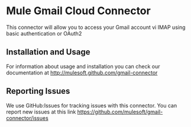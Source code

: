 Mule Gmail Cloud Connector
=========================

This connector will allow you to access your Gmail account vi IMAP using basic authentication or OAuth2

Installation and Usage
----------------------

For information about usage and installation you can check our documentation at http://mulesoft.github.com/gmail-connector

Reporting Issues
----------------

We use GitHub:Issues for tracking issues with this connector. You can report new issues at this link https://github.com/mulesoft/gmail-connector/issues